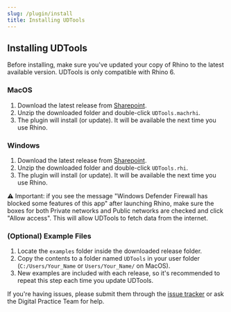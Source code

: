 ```yaml
---
slug: /plugin/install
title: Installing UDTools
---
```


## Installing UDTools

Before installing, make sure you've updated your copy of Rhino to the latest available version. UDTools is only compatible with Rhino 6.

### MacOS

1. Download the latest release from [Sharepoint](https://nyco365.sharepoint.com/:f:/s/NYCPLANNING/ud/EpToV_nrVkZLhbH_9nu93xEBxMtwONp9tAb5MKmltODayQ?e=ZeuDHf).
2. Unzip the downloaded folder and double-click `UDTools.machrhi`.
3. The plugin will install (or update). It will be available the next time you use Rhino.

### Windows

1. Download the latest release from [Sharepoint](https://nyco365.sharepoint.com/:f:/s/NYCPLANNING/ud/EpToV_nrVkZLhbH_9nu93xEBxMtwONp9tAb5MKmltODayQ?e=ZeuDHf).
2. Unzip the downloaded folder and double-click `UDTools.rhi`.
3. The plugin will install (or update). It will be available the next time you use Rhino.

⚠️ Important: if you see the message "Windows Defender Firewall has blocked some features of this app" after launching Rhino, make sure the boxes for both Private networks and Public networks are checked and click "Allow access". This will allow UDTools to fetch data from the internet.

### (Optional) Example Files

1. Locate the `examples` folder inside the downloaded release folder.
2. Copy the contents to a folder named `UDTools` in your user folder (`C:/Users/Your_Name` or `Users/Your_Name/` on MacOS).
3. New examples are included with each release, so it's recommended to repeat this step each time you update UDTools.

If you're having issues, please submit them through the [issue tracker](https://github.com/NYCPlanning/ud-digital-practice/issues) or ask the Digital Practice Team for help.
